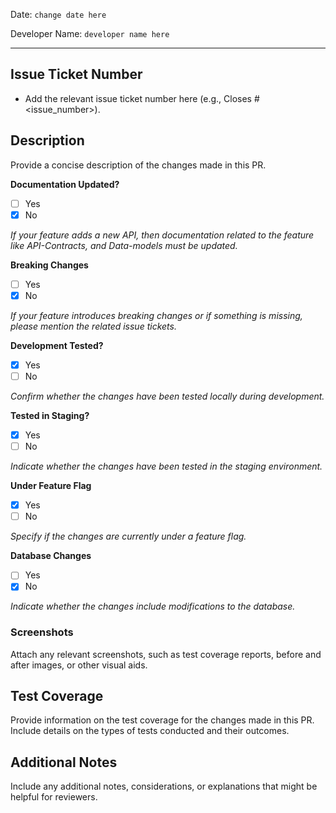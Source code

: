Date: `change date here`

Developer Name: `developer name here`

----

## Issue Ticket Number

-   Add the relevant issue ticket number here (e.g., Closes #<issue_number>).

## Description

Provide a concise description of the changes made in this PR.

**Documentation Updated?**

-   [ ] Yes
-   [x] No

_If your feature adds a new API, then documentation related to the feature like API-Contracts, and Data-models  must be updated._

**Breaking Changes**

-   [ ] Yes
-   [x] No

_If your feature introduces breaking changes or if something is missing, please mention the related issue tickets._

**Development Tested?**

-   [x] Yes
-   [ ] No

_Confirm whether the changes have been tested locally during development._

**Tested in Staging?**

-   [x] Yes
-   [ ] No

_Indicate whether the changes have been tested in the staging environment._

**Under Feature Flag**

-   [x] Yes
-   [ ] No

_Specify if the changes are currently under a feature flag._

**Database Changes**

-   [ ] Yes
-   [x] No

_Indicate whether the changes include modifications to the database._

### Screenshots

Attach any relevant screenshots, such as test coverage reports, before and after images, or other visual aids.

## Test Coverage

Provide information on the test coverage for the changes made in this PR. Include details on the types of tests conducted and their outcomes.

## Additional Notes

Include any additional notes, considerations, or explanations that might be helpful for reviewers.
